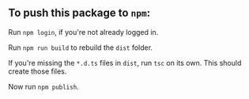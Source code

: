 ## To push this package to `npm`:

Run `npm login`, if you're not already logged in.

Run `npm run build` to rebuild the `dist` folder.

If you're missing the `*.d.ts` files in `dist`, run `tsc` on its own. This should create those files.

Now run `npm publish`.